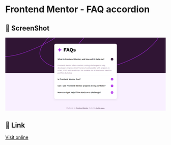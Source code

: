 # Frontend Mentor - FAQ accordion

## 📸 ScreenShot

![screenshot](./screenshot.png)

## 🔗 Link

[Visit online](https://turtle-papa.github.io/frontendmentor-challenges/faq-accordion/)
